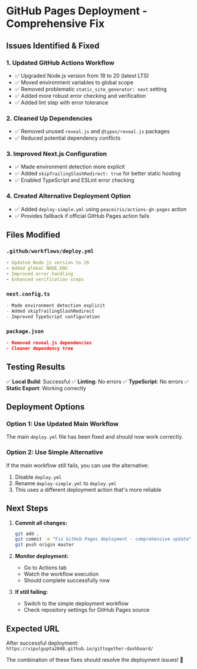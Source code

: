 # GitHub Pages Deployment - Comprehensive Fix

## Issues Identified & Fixed

### 1. **Updated GitHub Actions Workflow**
- ✅ Upgraded Node.js version from 18 to 20 (latest LTS)
- ✅ Moved environment variables to global scope
- ✅ Removed problematic `static_site_generator: next` setting
- ✅ Added more robust error checking and verification
- ✅ Added lint step with error tolerance

### 2. **Cleaned Up Dependencies**
- ✅ Removed unused `reveal.js` and `@types/reveal.js` packages
- ✅ Reduced potential dependency conflicts

### 3. **Improved Next.js Configuration**
- ✅ Made environment detection more explicit
- ✅ Added `skipTrailingSlashRedirect: true` for better static hosting
- ✅ Enabled TypeScript and ESLint error checking

### 4. **Created Alternative Deployment Option**
- ✅ Added `deploy-simple.yml` using `peaceiris/actions-gh-pages` action
- ✅ Provides fallback if official GitHub Pages action fails

## Files Modified

### `.github/workflows/deploy.yml`
```yaml
- Updated Node.js version to 20
- Added global NODE_ENV
- Improved error handling
- Enhanced verification steps
```

### `next.config.ts`
```typescript
- Made environment detection explicit
- Added skipTrailingSlashRedirect
- Improved TypeScript configuration
```

### `package.json`
```json
- Removed reveal.js dependencies
- Cleaner dependency tree
```

## Testing Results

✅ **Local Build**: Successful
✅ **Linting**: No errors
✅ **TypeScript**: No errors
✅ **Static Export**: Working correctly

## Deployment Options

### Option 1: Use Updated Main Workflow
The main `deploy.yml` file has been fixed and should now work correctly.

### Option 2: Use Simple Alternative
If the main workflow still fails, you can use the alternative:

1. Disable `deploy.yml`
2. Rename `deploy-simple.yml` to `deploy.yml`
3. This uses a different deployment action that's more reliable

## Next Steps

1. **Commit all changes:**
   ```bash
   git add .
   git commit -m "Fix GitHub Pages deployment - comprehensive update"
   git push origin master
   ```

2. **Monitor deployment:**
   - Go to Actions tab
   - Watch the workflow execution
   - Should complete successfully now

3. **If still failing:**
   - Switch to the simple deployment workflow
   - Check repository settings for GitHub Pages source

## Expected URL
After successful deployment: `https://vipulgupta2048.github.io/gittogether-dashboard/`

The combination of these fixes should resolve the deployment issues! 🚀
